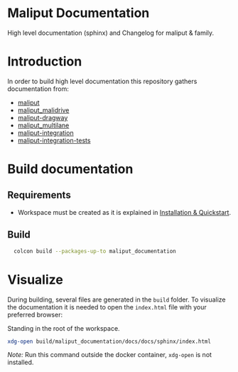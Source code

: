 # Maliput Documentation

High level documentation (sphinx) and Changelog for maliput & family.

# Introduction

In order to build high level documentation
this repository gathers documentation from:
 - [maliput](https://github.com/ToyotaResearchInstitute/maliput)
 - [maliput_malidrive](https://github.com/ToyotaResearchInstitute/maliput_malidrive)
 - [maliput-dragway](https://github.com/ToyotaResearchInstitute/maliput-dragway)
 - [maliput_multilane](https://github.com/ToyotaResearchInstitute/maliput_multilane)
 - [maliput-integration](https://github.com/ToyotaResearchInstitute/maliput-integration)
 - [maliput-integration-tests](https://github.com/ToyotaResearchInstitute/maliput-integration-tests)


# Build documentation

## Requirements

 * Workspace must be created as it is explained in [Installation & Quickstart](docs/installation_quickstart.rst).

## Build

```sh
  colcon build --packages-up-to maliput_documentation
```

# Visualize

During building, several files are generated in the `build` folder.
To visualize the documentation it is needed to open the `index.html` file with your preferred browser:

Standing in the root of the workspace.
```sh
xdg-open build/maliput_documentation/docs/docs/sphinx/index.html
```

_Note:_ Run this command outside the docker container, `xdg-open` is not installed.
